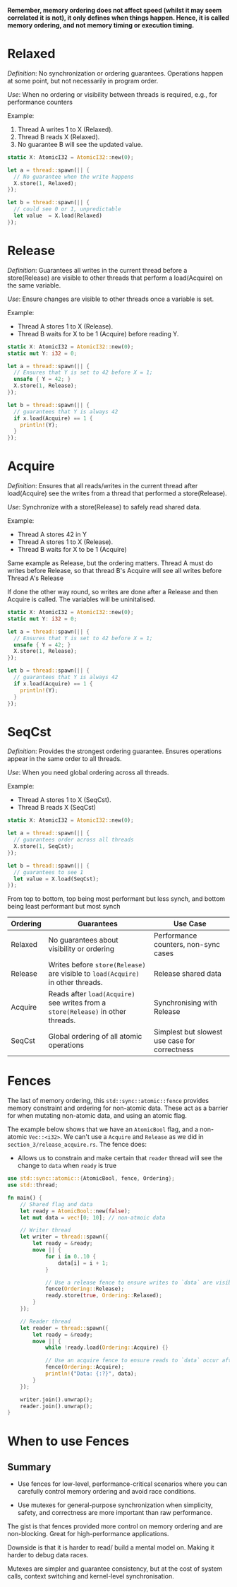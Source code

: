 **Remember, memory ordering does not affect speed (whilst it may seem correlated it is not), it only defines when things happen. Hence, it is called memory ordering, and not memory timing or execution timing.**

# Relaxed

_Definition_: No synchronization or ordering guarantees. Operations happen at some point, but not necessarily in program order.

_Use_: When no ordering or visibility between threads is required, e.g., for performance counters

Example:

1. Thread A writes 1 to X (Relaxed).
2. Thread B reads X (Relaxed).
3. No guarantee B will see the updated value.

```rust
static X: AtomicI32 = AtomicI32::new(0);

let a = thread::spawn(|| {
  // No guarantee when the write happens
  X.store(1, Relaxed);
});

let b = thread::spawn(|| {
  // could see 0 or 1, unpredictable
  let value  = X.load(Relaxed)
});
```

# Release

_Definition_: Guarantees all writes in the current thread before a store(Release) are visible to other threads that perform a load(Acquire) on the same variable.

_Use_: Ensure changes are visible to other threads once a variable is set.

Example:

- Thread A stores 1 to X (Release).
- Thread B waits for X to be 1 (Acquire) before reading Y.

```rust
static X: AtomicI32 = AtomicI32::new(0);
static mut Y: i32 = 0;

let a = thread::spawn(|| {
  // Ensures that Y is set to 42 before X = 1;
  unsafe { Y = 42; }
  X.store(1, Release);
});

let b = thread::spawn(|| {
  // guarantees that Y is always 42
  if x.load(Acquire) == 1 {
    println!(Y);
  }
});
```

# Acquire

_Definition_: Ensures that all reads/writes in the current thread after load(Acquire) see the writes from a thread that performed a store(Release).

_Use_: Synchronize with a store(Release) to safely read shared data.

Example:

- Thread A stores 42 in Y
- Thread A stores 1 to X (Release).
- Thread B waits for X to be 1 (Acquire)

Same example as Release, but the ordering matters. Thread A must do writes before Release, so that thread B's Acquire will see all writes before Thread A's Release

If done the other way round, so writes are done after a Release and then Acquire is called. The variables will be uninitalised.

```rust
static X: AtomicI32 = AtomicI32::new(0);
static mut Y: i32 = 0;

let a = thread::spawn(|| {
  // Ensures that Y is set to 42 before X = 1;
  unsafe { Y = 42; }
  X.store(1, Release);
});

let b = thread::spawn(|| {
  // guarantees that Y is always 42
  if x.load(Acquire) == 1 {
    println!(Y);
  }
});
```

# SeqCst

_Definition_: Provides the strongest ordering guarantee. Ensures operations appear in the same order to all threads.

_Use_: When you need global ordering across all threads.

Example:

- Thread A stores 1 to X (SeqCst).
- Thread B reads X (SeqCst)

```rust
static X: AtomicI32 = AtomicI32::new(0);

let a = thread::spawn(|| {
  // guarantees order across all threads
  X.store(1, SeqCst);
});

let b = thread::spawn(|| {
  // guarantees to see 1
  let value = X.load(SeqCst);
});
```

From top to bottom, top being most performant but less synch, and bottom being least performant but most synch

| Ordering | Guarantees                                                                       | Use Case                                      |
| -------- | -------------------------------------------------------------------------------- | --------------------------------------------- |
| Relaxed  | No guarantees about visibility or ordering                                       | Performance counters, non-sync cases          |
| Release  | Writes before `store(Release)` are visible to `load(Acquire)` in other threads.  | Release shared data                           |
| Acquire  | Reads after `load(Acquire)` see writes from a `store(Release)` in other threads. | Synchronising with Release                    |
| SeqCst   | Global ordering of all atomic operations                                         | Simplest but slowest use case for correctness |

# Fences

The last of memory ordering, this `std::sync::atomic::fence` provides memory constraint and ordering for non-atomic data. These act as a barrier for when mutating non-atomic data, and using an atomic flag.

The example below shows that we have an `AtomicBool` flag, and a non-atomic `Vec::<i32>`. We can't use a `Acquire` and `Release` as we did in `section_3/release_acquire.rs`. The fence does:

- Allows us to constrain and make certain that `reader` thread will see the change to `data` when `ready` is true

```rust
use std::sync::atomic::{AtomicBool, fence, Ordering};
use std::thread;

fn main() {
    // Shared flag and data
    let ready = AtomicBool::new(false);
    let mut data = vec![0; 10]; // non-atmoic data

    // Writer thread
    let writer = thread::spawn({
        let ready = &ready;
        move || {
            for i in 0..10 {
                data[i] = i + 1;
            }

            // Use a release fence to ensure writes to `data` are visible before updating `ready`
            fence(Ordering::Release);
            ready.store(true, Ordering::Relaxed);
        }
    });

    // Reader thread
    let reader = thread::spawn({
        let ready = &ready;
        move || {
            while !ready.load(Ordering::Acquire) {}

            // Use an acquire fence to ensure reads to `data` occur after `ready` is seen as true
            fence(Ordering::Acquire);
            println!("Data: {:?}", data);
        }
    });

    writer.join().unwrap();
    reader.join().unwrap();
}
```

# When to use Fences

## Summary

- Use fences for low-level, performance-critical scenarios where you can carefully control memory ordering and avoid race conditions.

- Use mutexes for general-purpose synchronization when simplicity, safety, and correctness are more important than raw performance.

The gist is that fences provided more control on memory ordering and are non-blocking. Great for high-performance applications.

Downside is that it is harder to read/ build a mental model on. Making it harder to debug data races.

Mutexes are simpler and guarantee consistency, but at the cost of system calls, context switching and kernel-level synchronisation.
